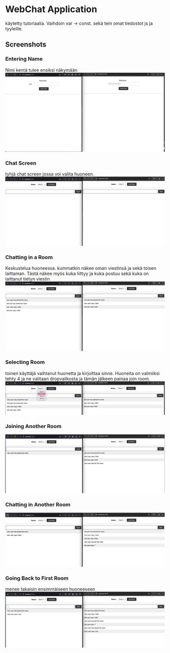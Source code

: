 # WebChat Application

käytetty tutoriaalia. Vaihdoin var -> const. sekä tein omat tiedostot js ja tyyleille.

## Screenshots
### Entering Name
Nimi kentä tulee ensiksi näkymään
![Name](ss/name.png)

### Chat Screen
tyhjä chat screen jossa voi valita huoneen. 
![Chat Screen](ss/chatScreen.png)

### Chatting in a Room
Keskustelua huoneessa. kummatkin näkee oman viestinsä ja sekä toisen laittaman. Tästä näkee myös kuka liittyy ja kuka postuu sekä kuka on laittanut tietyn viestin
![Chatting](ss/chating.png)

### Selecting Room
toinen käyttäjä vaihtanut huonetta ja kirjoittaa sinne. Huoneita on valmiiksi tehty 4 ja ne valitaan dropvalikosta ja tämän jälkeen painaa join room.
![Room](ss/room.png)
### Joining Another Room
![Joining Another Room](ss/joininAnotherRoom.png)
### Chatting in Another Room
![Chatting Another Room](ss/ChattingAnotherRoom.png)


### Going Back to First Room
menee takaisin ensimmäiseen huoneeseen
![Going Back to First Room](ss/GoingBackToFirstRoom.png)

